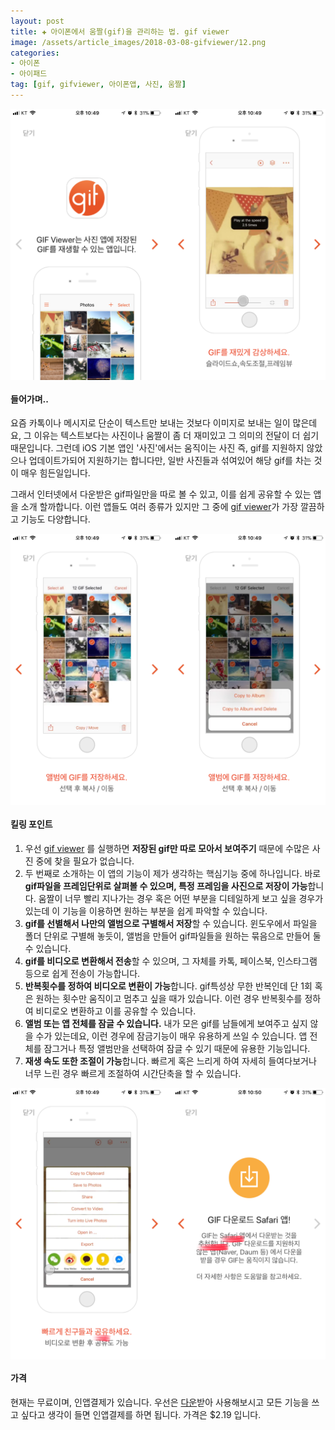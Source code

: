 ```yaml
---  
layout: post  
title: ✚ 아이폰에서 움짤(gif)을 관리하는 법. gif viewer
image: /assets/article_images/2018-03-08-gifviewer/12.png
categories:
- 아이폰
- 아이패드
tag: [gif, gifviewer, 아이폰앱, 사진, 움짤]
---  
```

<div class="markdown-image">
<img src="/assets/article_images/2018-03-08-gifviewer/12.png" alt="" align="middle"/></div>

#### 들어가며..
<p class="drop-korean">
요즘 카톡이나 메시지로 단순이 텍스트만 보내는 것보다 이미지로 보내는 일이 많은데요, 그 이유는 텍스트보다는 사진이나 움짤이 좀 더 재미있고 그 의미의 전달이 더 쉽기 때문입니다. 그런데 iOS 기본 앱인 '사진'에서는 움직이는 사진 즉, gif를 지원하지 않았으나 업데이트가되어 지원하기는 합니다만, 일반 사진들과 섞여있어 해당 gif를 차는 것이 매우 힘든일입니다.</p> 

그래서 인터넷에서 다운받은 gif파일만을 따로 볼 수 있고, 이를 쉽게 공유할 수 있는 앱을 소개 할까합니다. 이런 앱들도 여러 종류가 있지만 그 중에 [gif viewer](https://itunes.apple.com/us/app/gif-viewer-the-gif-album/id895830403?mt=8)가 가장 깔끔하고 기능도 다양합니다.

<div class="markdown-image">
<img src="/assets/article_images/2018-03-08-gifviewer/34.png" alt="" align="middle"/></div>

#### 킬링 포인트
1. 우선 [gif viewer](https://itunes.apple.com/us/app/gif-viewer-the-gif-album/id895830403?mt=8) 를 실행하면 **저장된 gif만 따로 모아서 보여주기** 때문에 수많은 사진 중에 찾을 필요가 없습니다.
2. 두 번째로 소개하는 이 앱의 기능이 제가 생각하는 핵심기능 중에 하나입니다. 바로 **gif파일을 프레임단위로 살펴볼 수 있으며, 특정 프레임을 사진으로 저장이 가능**합니다. 움짤이 너무 빨리 지나가는 경우 혹은 어떤 부분을 디테일하게 보고 싶을 경우가 있는데 이 기능을 이용하면 원하는 부분을 쉽게 파악할 수 있습니다.
3. **gif를 선별해서 나만의 앨범으로 구별해서 저장**할 수 있습니다. 윈도우에서 파일을 폴더 단위로 구별해 놓듯이, 앨범을 만들어 gif파일들을 원하는 묶음으로 만들어 둘 수 있습니다.
4. **gif를 비디오로 변환해서 전송**할 수 있으며, 그 자체를 카톡, 페이스북, 인스타그램 등으로 쉽게 전송이 가능합니다.
5. **반복횟수를 정하여 비디오로 변환이 가능**합니다. gif특성상 무한 반복인데 단 1회 혹은 원하는 횟수만 움직이고 멈추고 싶을 때가 있습니다. 이런 경우 반복횟수를 정하여 비디로오 변환하고 이를 공유할 수 있습니다.
6. **앨범 또는 앱 전체를 잠글 수 있습니다.** 내가 모은 gif를 남들에게 보여주고 싶지 않을 수가 있는데요, 이런 경우에 잠금기능이 매우 유용하게 쓰일 수 있습니다. 앱 전체를 잠그거나 특정 앨범만을 선택하여 잠글 수 있기 때문에 유용한 기능입니다.
7. **재생 속도 또한 조절이 가능**합니다. 빠르게 혹은 느리게 하여 자세히 들여다보거나 너무 느린 경우 빠르게 조절하여 시간단축을 할 수 있습니다.

<div class="markdown-image">
<img src="/assets/article_images/2018-03-08-gifviewer/56.png" alt="" align="middle"/></div>

#### 가격
현재는 무료이며, 인앱결제가 있습니다. 우선은 [다운](https://itunes.apple.com/kr/app/gif-viewer/id895830403?mt=8&ign-mpt=uo%3D4)받아 사용해보시고 모든 기능을 쓰고 싶다고 생각이 들면 인앱결제를 하면 됩니다. 가격은 $2.19 입니다.
